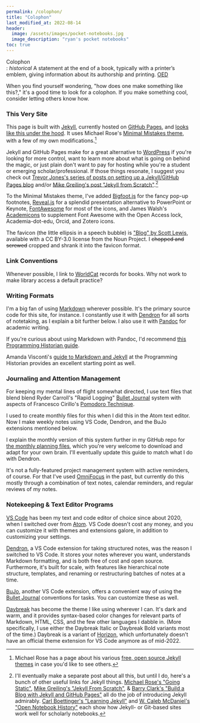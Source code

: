 ```yaml
---
permalink: /colophon/
title: "Colophon"
last_modified_at: 2022-08-14
header: 
  image: /assets/images/pocket-notebooks.jpg
  image_description: "ryan's pocket notebooks"
toc: true
---
```


Colophon  
: *historical* A statement at the end of a book, typically with a printer’s emblem, giving information about its authorship and printing. [OED](http://www.oxforddictionaries.com/us/definition/american_english/colophon)  

When you find yourself wondering, "how does one make something like this?," it's a good time to look for a colophon. If you make something cool, consider letting others know how.  

### This Very Site  

This page is built with [Jekyll](http://jekyllrb.com), currently hosted on [GitHub Pages](https://pages.github.com/), and [looks like this under the hood](https://github.com/ryan-p-randall/ryan-p-randall.github.io). It uses Michael Rose's [Minimal Mistakes theme](https://mademistakes.com/work/minimal-mistakes-jekyll-theme/), with a few of my own modifications.[^mmjt]  

[^mmjt]: Michael Rose has a page about his various [free, open source Jekyll themes](https://mademistakes.com/work/jekyll-themes/) in case you'd like to see others.  

Jekyll and GitHub Pages make for a great alternative to [WordPress](https://wordpress.org/) if you're looking for more control, want to learn more about what is going on behind the magic, or just plain don't want to pay for hosting while you're a student or emerging scholar/professional. If those things resonate, I suggest you check out [Trevor Jones's series of posts on setting up a Jekyll/GitHub Pages blog](http://www.trevordjones.com/jekyll) and/or [Mike Greiling's post "Jekyll from Scratch"](http://pixelcog.com/blog/2013/jekyll-from-scratch-introduction/).[^jkp]

[^jkp]: I'll eventually make a separate post about all this, but until I do, here's a bunch of other useful links for Jekyll things. [Michael Rose's "Going Static"](https://mademistakes.com/articles/going-static/), [Mike Greiling's "Jekyll From Scratch"](http://pixelcog.com/blog/2013/jekyll-from-scratch-introduction/), & [Barry Clark's "Build a Blog with Jekyll and GitHub Pages"](http://www.smashingmagazine.com/2014/08/01/build-blog-jekyll-github-pages/) all do the job of introducing Jekyll admirably. [Carl Boettinger's "Learning Jekyll"](http://www.carlboettiger.info/2012/12/30/learning-jekyll.html) and [W. Caleb McDaniel's "Open Notebook History"](http://wcm1.web.rice.edu/open-notebook-history.html) each show how Jekyll- or Git-based sites work well for scholarly notebooks.

To the Minimal Mistakes theme, I've added [Bigfoot.js](http://www.bigfootjs.com/) for the fancy pop-up footnotes, [Reveal.js](http://lab.hakim.se/reveal-js/#/) for a splendid presentation alternative to PowerPoint or Keynote, [FontAwesome](http://fontawesome.io) for most of the icons, and James Walsh's [Academicons](http://jpswalsh.github.io/academicons/) to supplement Font Awesome with the Open Access lock, Academia-dot-edu, Orcid, and Zotero icons.  

The favicon (the little ellipsis in a speech bubble) is ["Blog" by Scott Lewis](https://thenounproject.com/term/blog/4618/), available with a CC BY-3.0 license from the Noun Project. I <strike>chopped and screwed</strike> cropped and shrank it into the favicon format.  

### Link Conventions

Whenever possible, I link to [WorldCat](https://www.worldcat.org/) records for books. Why not work to make library access a default practice?  

### Writing Formats  

I'm a big fan of using [Markdown](https://www.markdownguide.org/) wherever possible. It's the primary source code for this site, for instance. I constantly use it with [Dendron](https://www.dendron.so/) for all sorts of notetaking, as I explain a bit further below. I also use it with [Pandoc](https://pandoc.org/) for academic writing.  

If you're curious about using Markdown with Pandoc, I'd recommend [this Programming Historian guide](https://programminghistorian.org/en/lessons/sustainable-authorship-in-plain-text-using-pandoc-and-markdown).  

Amanda Visconti's [guide to Markdown and Jekyll](https://programminghistorian.org/en/lessons/building-static-sites-with-jekyll-github-pages) at the Programming Historian provides an excellent starting point as well.  

<!-- I've been using Fletcher Penney's [MultiMarkdown][mmd] so long, it's committed to muscle memory. In other words, it's part of my way of interfacing with the world, just like other languages and syntaxes. If you plan to use any variant of [Markdown](http://daringfireball.net/projects/markdown/), I recommend this one. 

[mmd]: http://fletcherpenney.net/multimarkdown/  
-->  

### Journaling and Attention Management  

For keeping my mental lines of flight somewhat directed, I use text files that blend blend Ryder Carroll's "Rapid Logging" [Bullet Journal](http://www.bulletjournal.com/) system with aspects of Francesco Cirillo's [Pomodoro Technique](https://web.archive.org/web/20090306080717/http://www.pomodorotechnique.com/resources/cirillo/ThePomodoroTechnique_v1-3.pdf).  

I used to create monthly files for this when I did this in the Atom text editor. Now I make weekly notes using VS Code, Dendron, and the BuJo extensions mentioned below.  

I explain the monthly version of this system further in my GitHub repo for [the monthly planning files](https://github.com/ryan-p-randall/monthly-planning-files), which you're very welcome to download and adapt for your own brain. I'll eventually update this guide to match what I do with Dendron.  

It's not a fully-featured project management system with active reminders, of course. For that I've used [OmniFocus](https://www.omnigroup.com/omnifocus) in the past, but currently do this mostly through a combination of text notes, calendar reminders, and regular reviews of my notes.  

### Notekeeping & Text Editor Programs  

[VS Code](https://code.visualstudio.com/) has been my text and code editor of choice since about 2020, when I switched over from [Atom](https://atom.io). VS Code doesn't cost any money, and you can customize it with themes and extensions galore, in addition to customizing your settings.  

[Dendron](https://www.dendron.so/), a VS Code extension for taking structured notes, was the reason I switched to VS Code. It stores your notes wherever you want, understands Markdown formatting, and is both free of cost and open source. Furthermore, it's built for scale, with features like hierarchical note structure, templates, and renaming or restructuring batches of notes at a time.  

[BuJo](https://bujo.mihaiconstantin.com/), another VS Code extension, offers a convenient way of using the [Bullet Journal](http://www.bulletjournal.com/) conventions for tasks. You can customize these as well.  

[Daybreak](https://daybreaktheme.com/) has become the theme I like using wherever I can. It's dark and warm, and it provides syntax-based color changes for relevant parts of Markdown, HTML, CSS, and the few other languages I dabble in. (More specifically, I use either the Daybreak Italic or Daybreak Bold variants most of the time.) Daybreak is a variant of [Horizon](https://horizontheme.netlify.app/), which unfortunately doesn't have an official theme extension for VS Code anymore as of mid-2022.  

<!-- 
[Atom](https://atom.io/) excels at code editing and general note-taking. It's free, plus there are many extensions and themes. Since I rely a lot on Github-Flavored Markdown for both website making and bullet-journal style notes, I've swapped out the stock Markdown package for David van Gemeren's [language-markdown](https://atom.io/packages/language-markdown) and [minimal-syntax-dark](https://atom.io/themes/minimal-syntax-dark). If you're not that into the whole Markdown thing and just want a code editor that can make the pretty, Jan T. Sott has crafted a spate of lovely themes. I enjoy his [Paraíso Black for Atom](https://atom.io/packages/paraiso-black) so much that I might try to make a version of Minimal Syntax Dark with some of those colors.  

Once you [add a few plug-in packages](https://github.com/ryan-p-randall/monthly-planning-files#recommended-packages-for-atom), Atom provides a variety of features that make it the writing equivalent of the maximal-minimalist, delight-is-in-the-details visual aesthetic that [The Designers Republic™](http://thedesignersrepublic.com/) often use for [Warp Records](http://warp.net/). For those unfamiliar, that means it's *ace*. -->  